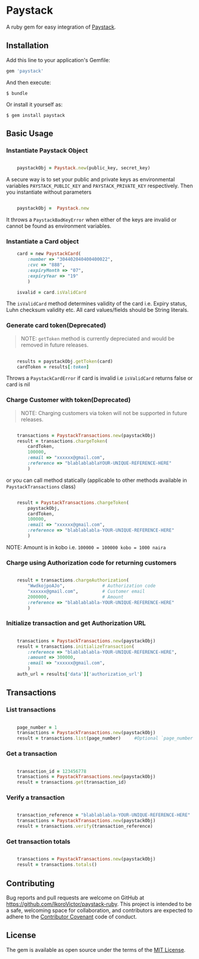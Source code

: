 # Paystack


A ruby gem for easy integration of [Paystack](https://paystack.co/).


## Installation

Add this line to your application's Gemfile:

```ruby
gem 'paystack'
```

And then execute:

    $ bundle

Or install it yourself as:

    $ gem install paystack

## Basic Usage

### Instantiate Paystack Object

```ruby

    paystackObj = Paystack.new(public_key, secret_key)

```

A secure way is to set your public and private keys as environmental variables `PAYSTACK_PUBLIC_KEY` and `PAYSTACK_PRIVATE_KEY` respectively. Then you instantiate without parameters

```ruby

	paystackObj =  Paystack.new

```
It throws a `PaystackBadKeyError` when either of the keys are invalid or cannot be found as environment variables.

### Instantiate a Card object

```ruby
	card = new PaystackCard(
		:number => "304402040400400022", 
		:cvc => "888", 
		:expiryMonth => "07",
		:expiryYear => "19"
		)

	isvalid = card.isValidCard
```
The `isValidCard` method determines validity of the card i.e. Expiry status, Luhn checksum validity etc.
All card values/fields should be String literals.

### Generate card token(Deprecated)

> NOTE: `getToken` method is currently depreciated and would be removed in future releases.

```ruby
	
	results = paystackObj.getToken(card)
	cardToken = results[:token]

```
Throws a `PaystackCardError` if card is invalid i.e `isValidCard` returns false or card is nil


### Charge Customer with token(Deprecated)

> NOTE: Charging customers via token will not be supported in future releases.

```ruby

	transactions = PaystackTransactions.new(paystackObj)
	result = transactions.chargeToken(
		cardToken, 
		100000,
		:email => "xxxxxx@gmail.com",
		:reference => "blablablablaYOUR-UNIQUE-REFERENCE-HERE"
		)
```
or you can call method statically (applicable to other methods available in `PaystackTransactions` class)

```ruby

	result = PaystackTransactions.chargeToken(
		paystackObj,
		cardToken, 
		100000,
		:email => "xxxxxx@gmail.com",
		:reference => "blablablabla-YOUR-UNIQUE-REFERENCE-HERE"
		)
```

NOTE: Amount is in kobo i.e. `100000 = 100000 kobo = 1000 naira`


### Charge using Authorization code for returning customers

```ruby

	result = transactions.chargeAuthorization(
		"WwdkojpoAJo", 				# Authorization code
		"xxxxxx@gmail.com", 		# Customer email
		2000000, 					# Amount
		:reference => "blablablabla-YOUR-UNIQUE-REFERENCE-HERE"
		)
```

### Initialize transaction and get Authorization URL 

```ruby

	transactions = PaystackTransactions.new(paystackObj)
	result = transactions.initializeTransaction(
		:reference => "blablablabla-YOUR-UNIQUE-REFERENCE-HERE",
		:amount => 300000,
		:email => "xxxxxx@gmail.com",
		)
	auth_url = results['data']['authorization_url']
```

## Transactions

### List transactions

```ruby

	page_number = 1
	transactions = PaystackTransactions.new(paystackObj)
	result = transactions.list(page_number) 	#Optional `page_number` parameter 

```

### Get a transaction

```ruby

	transaction_id = 123456778
	transactions = PaystackTransactions.new(paystackObj)
	result = transactions.get(transaction_id) 

```

### Verify a transaction

```ruby

	transaction_reference = "blablablabla-YOUR-UNIQUE-REFERENCE-HERE"
	transactions = PaystackTransactions.new(paystackObj)
	result = transactions.verify(transaction_reference) 

```

### Get transaction totals

```ruby

	transactions = PaystackTransactions.new(paystackObj)
	result = transactions.totals() 

```



## Contributing

Bug reports and pull requests are welcome on GitHub at https://github.com/IkoroVictor/paystack-ruby. This project is intended to be a safe, welcoming space for collaboration, and contributors are expected to adhere to the [Contributor Covenant](http://contributor-covenant.org) code of conduct.


## License

The gem is available as open source under the terms of the [MIT License](http://opensource.org/licenses/MIT).

